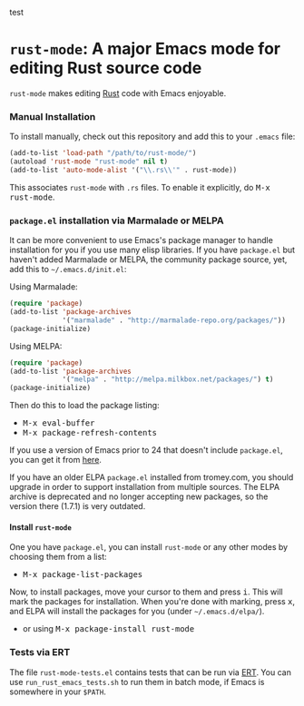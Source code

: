 test

`rust-mode`: A major Emacs mode for editing Rust source code
============================================================

`rust-mode` makes editing [Rust](http://rust-lang.org) code with Emacs
enjoyable.


### Manual Installation

To install manually, check out this repository and add this to your
`.emacs` file:

```lisp
(add-to-list 'load-path "/path/to/rust-mode/")
(autoload 'rust-mode "rust-mode" nil t)
(add-to-list 'auto-mode-alist '("\\.rs\\'" . rust-mode))
```

This associates `rust-mode` with `.rs` files. To enable it explicitly, do
<kbd>M-x rust-mode</kbd>.

### `package.el` installation via Marmalade or MELPA

It can be more convenient to use Emacs's package manager to handle
installation for you if you use many elisp libraries. If you have
`package.el` but haven't added Marmalade or MELPA, the community
package source, yet, add this to `~/.emacs.d/init.el`:

Using Marmalade:

```lisp
(require 'package)
(add-to-list 'package-archives
             '("marmalade" . "http://marmalade-repo.org/packages/"))
(package-initialize)
```

Using MELPA:

```lisp
(require 'package)
(add-to-list 'package-archives
             '("melpa" . "http://melpa.milkbox.net/packages/") t)
(package-initialize)
```

Then do this to load the package listing:

* <kbd>M-x eval-buffer</kbd>
* <kbd>M-x package-refresh-contents</kbd>

If you use a version of Emacs prior to 24 that doesn't include
`package.el`, you can get it from [here](http://bit.ly/pkg-el23).

If you have an older ELPA `package.el` installed from tromey.com, you
should upgrade in order to support installation from multiple sources.
The ELPA archive is deprecated and no longer accepting new packages,
so the version there (1.7.1) is very outdated.

#### Install `rust-mode`

One you have `package.el`, you can install `rust-mode` or any other
modes by choosing them from a list:

* <kbd>M-x package-list-packages</kbd>

Now, to install packages, move your cursor to them and press
<kbd>i</kbd>. This will mark the packages for installation. When
you're done with marking, press <kbd>x</kbd>, and ELPA will install
the packages for you (under `~/.emacs.d/elpa/`).

* or using <kbd>M-x package-install rust-mode</kbd>

### Tests via ERT

The file `rust-mode-tests.el` contains tests that can be run via
[ERT](http://www.gnu.org/software/emacs/manual/html_node/ert/index.html).
You can use `run_rust_emacs_tests.sh` to run them in batch mode, if
Emacs is somewhere in your `$PATH`.
